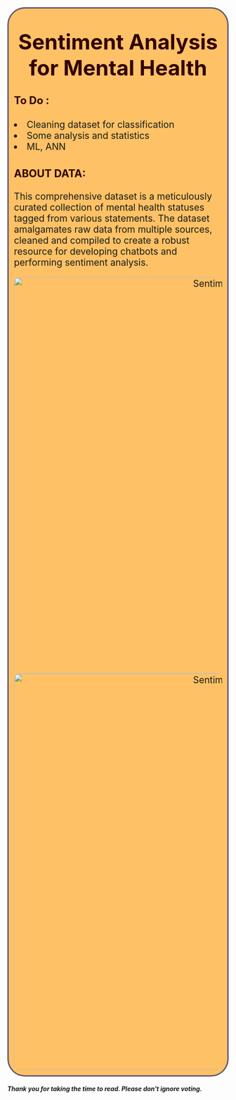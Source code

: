 <div style="border-radius: 40px; border: #5E5772 solid; padding: 12px; background-color: #f909; font-size: 150%; text-align: left;">

<h3 align="center"><font color='#30000' size=120%>Sentiment Analysis for Mental Health</font></h3>

    
<h4 align="left"><font color='#30000' size=5%>To Do :</font></h4>
    
<li> Cleaning dataset for classification</li>
    
<li> Some analysis and statistics</li>
    
<li> ML, ANN
    
    

<h3 align="left"><font color='#300000' size=5%>ABOUT DATA:</font></h3>

This comprehensive dataset is a meticulously curated collection of mental health statuses tagged from various statements. The dataset amalgamates raw data from multiple sources, cleaned and compiled to create a robust resource for developing chatbots and performing sentiment analysis.
   
    
<div style="border-radius: 10px; overflow: hidden; text-align: center;">
    <img src="https://cdn.wordart.com/static/img/home/jm4lph3v1zl1_e74af2da666de95c0e834ac0e9f1296b.webp" alt="Sentiment" width="900"></div>
    
<div style="border-radius: 10px; overflow: hidden; text-align: center;">
    <img src="https://cdn.prod.website-files.com/614c82ed388d53640613982e/64f7989c55786e5b4de9b9cb_sentiment-analysis-explained.webp" alt="Sentiment" width="900"></div>
</div>

   ##### Thank you for taking the time to read. Please don't ignore voting.
